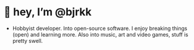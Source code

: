 # 👋 hey, I’m @bjrkk
- Hobbyist developer. Into open-source software. I enjoy breaking things (open) and learning more. Also into music, art and video games, stuff is pretty swell.
